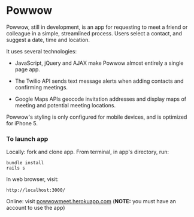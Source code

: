 # Powwow

Powwow, still in development, is an app for requesting to meet a friend or colleague in a simple, streamlined process. Users select a contact, and suggest a date, time and location.

It uses several technologies:

* JavaScript, jQuery and AJAX make Powwow almost entirely a single page app.

* The Twilio API sends text message alerts when adding contacts and confirming meetings.

* Google Maps APIs geocode invitation addresses and display maps of meeting and potential meeting locations.

Powwow's styling is only configured for mobile devices, and is optimized for iPhone 5.

### To launch app

Locally: fork and clone app. From terminal, in app's directory, run:

    bundle install
    rails s

In web browser, visit:

    http://localhost:3000/

Online: visit [powwowmeet.herokuapp.com](http://powwowmeet.herokuapp.com/users/sign_in) (__NOTE:__ you must have an account to use the app)